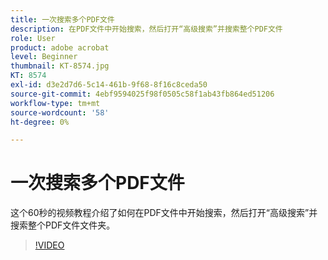 ```yaml
---
title: 一次搜索多个PDF文件
description: 在PDF文件中开始搜索，然后打开“高级搜索”并搜索整个PDF文件
role: User
product: adobe acrobat
level: Beginner
thumbnail: KT-8574.jpg
KT: 8574
exl-id: d3e2d7d6-5c14-461b-9f68-8f16c8ceda50
source-git-commit: 4ebf9594025f98f0505c58f1ab43fb864ed51206
workflow-type: tm+mt
source-wordcount: '58'
ht-degree: 0%

---
```


# 一次搜索多个PDF文件

这个60秒的视频教程介绍了如何在PDF文件中开始搜索，然后打开“高级搜索”并搜索整个PDF文件文件夹。

>[!VIDEO](https://video.tv.adobe.com/v/336363?quality=12&learn=on&hidetitle=true)
